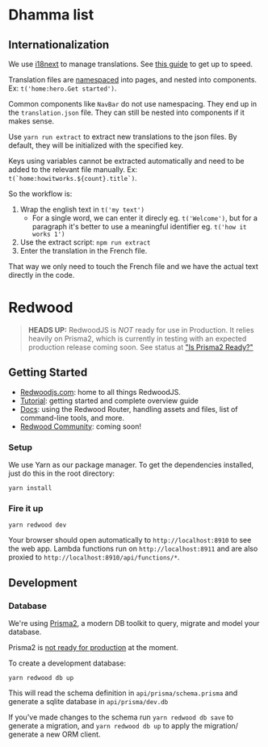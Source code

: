 # Dhamma list

## Internationalization

We use [i18next][1] to manage translations. See [this guide][2] to get up to speed.

Translation files are [namespaced][3] into pages, and nested into components. Ex: `t('home:hero.Get started')`.

Common components like `NavBar` do not use namespacing. They end up in the `translation.json` file. They can still be nested into components if it makes sense.

Use `yarn run extract` to extract new translations to the json files. By default, they will be initialized with the specified key.

Keys using variables cannot be extracted automatically and need to be added to the relevant file manually. Ex: ``t(`home:howitworks.${count}.title`)``.

So the workflow is:

1. Wrap the english text in `t('my text')`
    - For a single word, we can enter it direcly eg. `t('Welcome')`, but for a paragraph it's better to use a meaningful identifier eg. `t('how it works 1')`
2. Use the extract script: `npm run extract`
3. Enter the translation in the French file.

That way we only need to touch the French file and we have the actual text directly in the code.

[1]: https://www.i18next.com
[2]: https://www.robinwieruch.de/react-internationalization
[3]: https://www.robinwieruch.de/react-internationalization#react-with-react-i18next-multiple-files-namespaces

# Redwood
>**HEADS UP:** RedwoodJS is _NOT_ ready for use in Production. It relies heavily on Prisma2, which is currently in testing with an expected production release coming soon. See status at ["Is Prisma2 Ready?"](https://isprisma2ready.com)

## Getting Started
- [Redwoodjs.com](https://redwoodjs.com): home to all things RedwoodJS.
- [Tutorial](https://redwoodjs.com/tutorial/welcome-to-redwood): getting started and complete overview guide
- [Docs](https://redwoodjs.com/docs/introduction): using the Redwood Router, handling assets and files, list of command-line tools, and more.
- [Redwood Community](/#): coming soon!

### Setup

We use Yarn as our package manager. To get the dependencies installed, just do this in the root directory:

```terminal
yarn install
```

### Fire it up

```terminal
yarn redwood dev
```

Your browser should open automatically to `http://localhost:8910` to see the web app. Lambda functions run on `http://localhost:8911` and are also proxied to `http://localhost:8910/api/functions/*`.

## Development

### Database

We're using [Prisma2](https://github.com/prisma/prisma2), a modern DB toolkit to query, migrate and model your database.

Prisma2 is [not ready for production](https://isprisma2ready.com) at the moment.

To create a development database:

```terminal
yarn redwood db up
```

This will read the schema definition in `api/prisma/schema.prisma` and generate a sqlite database in `api/prisma/dev.db`

If you've made changes to the schema run `yarn redwood db save` to generate a migration, and `yarn redwood db up` to apply the migration/ generate a new ORM client.